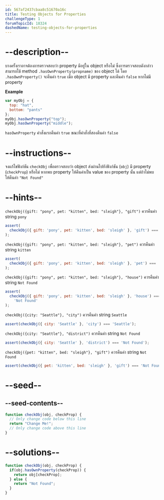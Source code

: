 ```yaml
---
id: 567af2437cbaa8c51670a16c
title: Testing Objects for Properties
challengeType: 1
forumTopicId: 18324
dashedName: testing-objects-for-properties
---
```


# --description--

บางครั้งเราอาจต้องการตรวจสอบว่า property มีอยู่ใน object หรือไม่ ซึ่งการตรวจสอบดังกล่าวสามารถใช้ method `.hasOwnProperty(propname)` ของ object ได้ โดย `.hasOwnProperty()` จะคืนค่า `true` เมื่อ object มี property และคืนค่า `false` หากไม่มี property

**Example**

```js
var myObj = {
  top: "hat",
  bottom: "pants"
};
myObj.hasOwnProperty("top");
myObj.hasOwnProperty("middle");
```

`hasOwnProperty` คำสั่งแรกคืนค่า `true` ขณะที่คำสั่งที่สองคืนค่า `false`

# --instructions--

จงแก้ไขฟังก์ชัน `checkObj` เพื่อตรวจสอบว่า object ส่งผ่านไปยังฟังก์ชัน (`obj`) มี property (`checkProp`) หรือไม่ หากพบ property ให้คืนค่าเป็น value ของ property นั้น แต่ถ้าไม่พบ ให้คืนค่า `"Not Found"`

# --hints--

`checkObj({gift: "pony", pet: "kitten", bed: "sleigh"}, "gift")` ควรคืนค่า string `pony`

```js
assert(
  checkObj({ gift: 'pony', pet: 'kitten', bed: 'sleigh' }, 'gift') === 'pony'
);
```

`checkObj({gift: "pony", pet: "kitten", bed: "sleigh"}, "pet")` ควรคืนค่า string `kitten`

```js
assert(
  checkObj({ gift: 'pony', pet: 'kitten', bed: 'sleigh' }, 'pet') === 'kitten'
);
```

`checkObj({gift: "pony", pet: "kitten", bed: "sleigh"}, "house")` ควรคืนค่า string `Not Found`

```js
assert(
  checkObj({ gift: 'pony', pet: 'kitten', bed: 'sleigh' }, 'house') ===
    'Not Found'
);
```

`checkObj({city: "Seattle"}, "city")` ควรคืนค่า string `Seattle`

```js
assert(checkObj({ city: 'Seattle' }, 'city') === 'Seattle');
```

`checkObj({city: "Seattle"}, "district")` ควรคืนค่า string `Not Found`

```js
assert(checkObj({ city: 'Seattle' }, 'district') === 'Not Found');
```

`checkObj({pet: "kitten", bed: "sleigh"}, "gift")` ควรคืนค่า string `Not Found`

```js
assert(checkObj({ pet: 'kitten', bed: 'sleigh' }, 'gift') === 'Not Found');
```

# --seed--

## --seed-contents--

```js
function checkObj(obj, checkProp) {
  // Only change code below this line
  return "Change Me!";
  // Only change code above this line
}
```

# --solutions--

```js
function checkObj(obj, checkProp) {
  if(obj.hasOwnProperty(checkProp)) {
    return obj[checkProp];
  } else {
    return "Not Found";
  }
}
```

